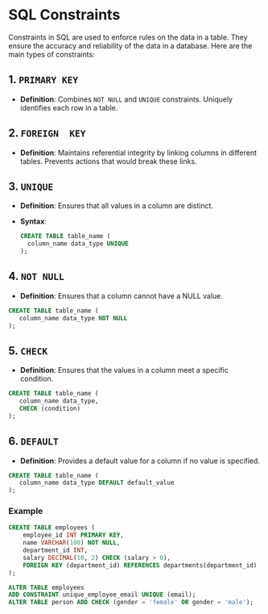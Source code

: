 # SQL Constraints

Constraints in SQL are used to enforce rules on the data in a table. They ensure the accuracy and reliability of the data in a database. Here are the main types of constraints:

## 1. `PRIMARY KEY`

- **Definition**: Combines `NOT NULL` and `UNIQUE` constraints. Uniquely identifies each row in a table.

## 2. `FOREIGN  KEY`

- **Definition**: Maintains referential integrity by linking columns in different tables. Prevents actions that would break these links.

## 3. `UNIQUE`

- **Definition**: Ensures that all values in a column are distinct.
- **Syntax**:

  ```sql
  CREATE TABLE table_name (
    column_name data_type UNIQUE
  );
  ```

## 4. `NOT NULL`

- **Definition**: Ensures that a column cannot have a NULL value.

```sql
CREATE TABLE table_name (
   column_name data_type NOT NULL
);
```

## 5. `CHECK`

- **Definition**: Ensures that the values in a column meet a specific condition.

```sql
CREATE TABLE table_name (
   column_name data_type,
   CHECK (condition)
);
```

## 6. `DEFAULT`

- **Definition**: Provides a default value for a column if no value is specified.

```sql
CREATE TABLE table_name (
   column_name data_type DEFAULT default_value
);
```

### Example

```sql
CREATE TABLE employees (
    employee_id INT PRIMARY KEY,
    name VARCHAR(100) NOT NULL,
    department_id INT,
    salary DECIMAL(10, 2) CHECK (salary > 0),
    FOREIGN KEY (department_id) REFERENCES departments(department_id)
);
```
```sql
ALTER TABLE employees
ADD CONSTRAINT unique_employee_email UNIQUE (email);
ALTER TABLE person ADD CHECK (gender = 'female' OR gender = 'male');
```